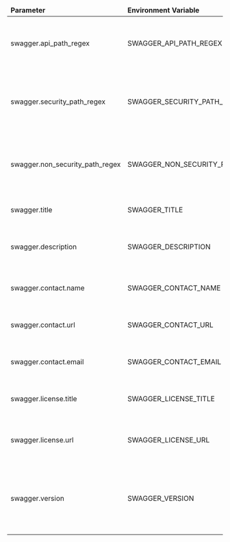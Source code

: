 <table>
  <thead>
      <tr>
          <td style="width: 25%"><b>Parameter</b></td><td style="width: 30%"><b>Environment Variable</b></td><td style="width: 15%"><b>Default Value</b></td><td style="width: 30%"><b>Description</b></td>
      </tr>
  </thead>
  <tbody>
      <tr>
          <td>swagger.api_path_regex</td>
          <td>SWAGGER_API_PATH_REGEX</td>
          <td>/api/.*</td>
          <td>General swagger match pattern of swaggerUI links</td>
      </tr>
      <tr>
          <td>swagger.security_path_regex</td>
          <td>SWAGGER_SECURITY_PATH_REGEX</td>
          <td>/api/.*</td>
          <td>General swagger match pattern path of swaggerUI links</td>
      </tr>
      <tr>
          <td>swagger.non_security_path_regex</td>
          <td>SWAGGER_NON_SECURITY_PATH_REGEX</td>
          <td>/api/(?:noauth|v1)/.*</td>
          <td>Non security API path match pattern of swaggerUI links</td>
      </tr>
      <tr>
          <td>swagger.title</td>
          <td>SWAGGER_TITLE</td>
          <td>ThingsBoard REST API</td>
          <td>The title on the API doc UI page</td>
      </tr>
      <tr>
          <td>swagger.description</td>
          <td>SWAGGER_DESCRIPTION</td>
          <td>ThingsBoard Professional Edition IoT platform REST API documentation.</td>
          <td>The description on the API doc UI page</td>
      </tr>
      <tr>
          <td>swagger.contact.name</td>
          <td>SWAGGER_CONTACT_NAME</td>
          <td>ThingsBoard, Inc.</td>
          <td>The contact name on the API doc UI page</td>
      </tr>
      <tr>
          <td>swagger.contact.url</td>
          <td>SWAGGER_CONTACT_URL</td>
          <td>https://thingsboard.io</td>
          <td>The contact URL on the API doc UI page</td>
      </tr>
      <tr>
          <td>swagger.contact.email</td>
          <td>SWAGGER_CONTACT_EMAIL</td>
          <td>info@thingsboard.io</td>
          <td>The contact email on the API doc UI page</td>
      </tr>
      <tr>
          <td>swagger.license.title</td>
          <td>SWAGGER_LICENSE_TITLE</td>
          <td>Apache License Version 2.0</td>
          <td>The license title on the API doc UI page</td>
      </tr>
      <tr>
          <td>swagger.license.url</td>
          <td>SWAGGER_LICENSE_URL</td>
          <td>https://github.com/thingsboard/thingsboard/blob/master/LICENSE</td>
          <td>Link to the license body on the API doc UI page</td>
      </tr>
      <tr>
          <td>swagger.version</td>
          <td>SWAGGER_VERSION</td>
          <td></td>
          <td>The version of the API doc to display. Default to the package version.</td>
      </tr>
  </tbody>
</table>
